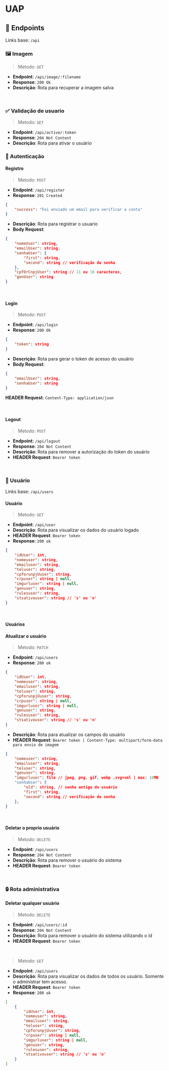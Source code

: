 # UAP

## 🔗 Endpoints

Links base: `/api`


### 🖼️ Imagem

>  Metodo: `GET`
- **Endpoint**: `/api/image/:filename`
- **Response**: `200 Ok`
- **Descrição**: Rota para recuperar a imagem salva

&nbsp;

### ✅ Validação de usuario

>  Metodo: `GET`
- **Endpoint**: `/api/active/:token`
- **Response**: `204 Not Content`
- **Descrição**: Rota para ativar o usuário
&nbsp;

### 🔑 Autenticação

#### Registro

>  Metodo: `POST`
- **Endpoint**: `/api/register`
- **Response**: `201 Created`
```json
{
	"success": "Foi enviado um email para verificar a conta"
}
```
- **Descrição**: Rota para registrar o usuario
- **Body Request**:
```json
{
	"nomeUser": string,
	"emailUser": string,
	"senhaUser": {
	    "first": string,
	    "second": string // verificação da senha
	},
	"cpfOrCnpjUser": string // 11 ou 16 caracteres,
	"genUser": string
}
```

&nbsp;

#### Login

>  Metodo: `POST`
- **Endpoint**: `/api/login`
- **Response**: `200 Ok`
```json
{
	"token": string
}
```
- **Descrição**: Rota para gerar o token de acesso do usuário
- **Body Request**:
```json
{
	"emailUser": string,
	"senhaUser": string
}
```
 **HEADER Request**: `Content-Type: application/json`

&nbsp;

#### Logout

>  Metodo: `POST`
- **Endpoint**: `/api/logout`
- **Response**: `204 Not Content`
- **Descrição**: Rota para remover a autorização do token do usuário
- **HEADER Request**: `Bearer token`

&nbsp;

### 🤸 Usuário

Links base: `/api/users`

#### Usuário

>  Metodo: `GET`
- **Endpoint**: `/api/user`
- **Descrição**: Rota para visualizar os dados do usuário logado
- **HEADER Request**: `Bearer token`
- **Response**: `200 ok`
```json
{
	"idUser": int,
	"nomeuser": string,
	"emailuser": string,
	"teluser": string,
	"cpforunpjUuser": string,
	"crpuser": string | null,
	"imgurluser": string | null,
	"genuser": string,
	"rulesuser": string,
	"stsativouser": string // 's' ou 'n'
}
```

&nbsp;

#### Usuários

#### Atualizar o usuário

>  Metodo: `PATCH`
- **Endpoint**: `/api/users`
- **Response**: `200 ok`
```json
{
	"idUser": int,
	"nomeuser": string,
	"emailuser": string,
	"teluser": string,
	"cpforunpjUuser": string,
	"crpuser": string | null,
	"imgurluser": string | null,
	"genuser": string,
	"rulesuser": string,
	"stsativouser": string // 's' ou 'n'
}
```
- **Descrição**: Rota para atualizar os campos do usuário
- **HEADER Request**: `Bearer token | Content-Type: multipart/form-data para envio de imagem`
```json
{
	"nomeuser": string,
	"emailuser": string,
	"teluser": string,
	"genuser": string,
	"imgurluser": file // jpeg, png, gif, webp ,svg+xml | max: 10MB
	"senhaUser": {
		"old": string, // senha antiga do usuário
    	"first": string,
	    "second": string // verificação da senha
	},
}
```

&nbsp;

#### Deletar o proprio usuário

>  Metodo: `DELETE`
- **Endpoint**: `/api/users`
- **Response**: `204 Not Content`
- **Descrição**: Rota para remover o usuário do sistema
- **HEADER Request**: `Bearer token`

&nbsp;

### 🔒 Rota administrativa

#### Deletar qualquer usuário

>  Metodo: `DELETE`
- **Endpoint**: `/api/users/:id`
- **Response**: `204 Not Content`
- **Descrição**: Rota para remover o usuário do sistema utilizando o id
- **HEADER Request**: `Bearer token`

&nbsp;

>  Metodo: `GET`
- **Endpoint**: `/api/users`
- **Descrição**: Rota para visualizar os dados de todos os usuário. Somente o administrar tem acesso.
- **HEADER Request**: `Bearer token`
- **Response**: `200 ok`
```json
[
	{
		"idUser": int,
		"nomeuser": string,
		"emailuser": string,
		"teluser": string,
		"cpforunpjUuser": string,
		"crpuser": string | null,
		"imgurluser": string | null,
		"genuser": string,
		"rulesuser": string,
		"stsativouser": string // 's' ou 'n'
	}
]
```

&nbsp;